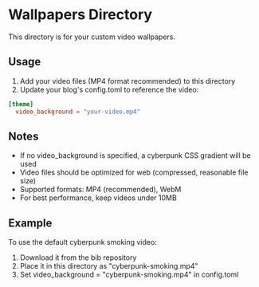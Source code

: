 # Wallpapers Directory

This directory is for your custom video wallpapers.

## Usage

1. Add your video files (MP4 format recommended) to this directory
2. Update your blog's config.toml to reference the video:

```toml
[theme]
  video_background = "your-video.mp4"
```

## Notes

- If no video_background is specified, a cyberpunk CSS gradient will be used
- Video files should be optimized for web (compressed, reasonable file size)
- Supported formats: MP4 (recommended), WebM
- For best performance, keep videos under 10MB

## Example

To use the default cyberpunk smoking video:
1. Download it from the bib repository
2. Place it in this directory as "cyberpunk-smoking.mp4"
3. Set video_background = "cyberpunk-smoking.mp4" in config.toml
